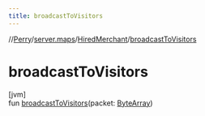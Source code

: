 ```yaml
---
title: broadcastToVisitors
---
```

//[Perry](../../../index.html)/[server.maps](../index.html)/[HiredMerchant](index.html)/[broadcastToVisitors](broadcast-to-visitors.html)



# broadcastToVisitors



[jvm]\
fun [broadcastToVisitors](broadcast-to-visitors.html)(packet: [ByteArray](https://kotlinlang.org/api/latest/jvm/stdlib/kotlin/-byte-array/index.html))




